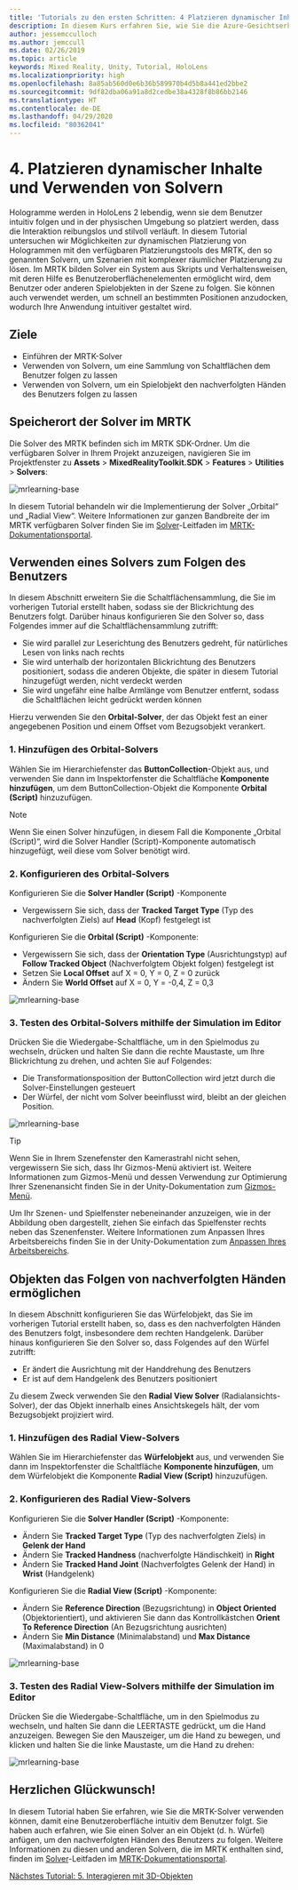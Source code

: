 ```yaml
---
title: 'Tutorials zu den ersten Schritten: 4 Platzieren dynamischer Inhalte und Verwenden von Solvern'
description: In diesem Kurs erfahren Sie, wie Sie die Azure-Gesichtserkennung in einer Mixed Reality-Anwendung implementieren.
author: jessemcculloch
ms.author: jemccull
ms.date: 02/26/2019
ms.topic: article
keywords: Mixed Reality, Unity, Tutorial, HoloLens
ms.localizationpriority: high
ms.openlocfilehash: 8a85ab560d0e6b36b589970b4d5b8a441ed2bbe2
ms.sourcegitcommit: 9df82dba06a91a8d2cedbe38a4328f8b86bb2146
ms.translationtype: HT
ms.contentlocale: de-DE
ms.lasthandoff: 04/29/2020
ms.locfileid: "80362041"
---
```

# <a name="4-placing-dynamic-content-and-using-solvers"></a>4. Platzieren dynamischer Inhalte und Verwenden von Solvern
<!-- Consider renaming to 'Placing dynamic content using Solvers' -->

Hologramme werden in HoloLens 2 lebendig, wenn sie dem Benutzer intuitiv folgen und in der physischen Umgebung so platziert werden, dass die Interaktion reibungslos und stilvoll verläuft. In diesem Tutorial untersuchen wir Möglichkeiten zur dynamischen Platzierung von Hologrammen mit den verfügbaren Platzierungstools des MRTK, den so genannten Solvern, um Szenarien mit komplexer räumlicher Platzierung zu lösen. Im MRTK bilden Solver ein System aus Skripts und Verhaltensweisen, mit deren Hilfe es Benutzeroberflächenelementen ermöglicht wird, dem Benutzer oder anderen Spielobjekten in der Szene zu folgen. Sie können auch verwendet werden, um schnell an bestimmten Positionen anzudocken, wodurch Ihre Anwendung intuitiver gestaltet wird.

## <a name="objectives"></a>Ziele

* Einführen der MRTK-Solver
* Verwenden von Solvern, um eine Sammlung von Schaltflächen dem Benutzer folgen zu lassen
* Verwenden von Solvern, um ein Spielobjekt den nachverfolgten Händen des Benutzers folgen zu lassen

## <a name="location-of-solvers-in-the-mrtk"></a>Speicherort der Solver im MRTK

 Die Solver des MRTK befinden sich im MRTK SDK-Ordner. Um die verfügbaren Solver in Ihrem Projekt anzuzeigen, navigieren Sie im Projektfenster zu **Assets** > **MixedRealityToolkit.SDK** > **Features** > **Utilities** > **Solvers**:

![mrlearning-base](images/mrlearning-base/tutorial3-section1-step1-1.png)

In diesem Tutorial behandeln wir die Implementierung der Solver „Orbital“ und „Radial View“. Weitere Informationen zur ganzen Bandbreite der im MRTK verfügbaren Solver finden Sie im [Solver](https://microsoft.github.io/MixedRealityToolkit-Unity/Documentation/README_Solver.html)-Leitfaden im [MRTK-Dokumentationsportal](https://microsoft.github.io/MixedRealityToolkit-Unity/README.html).

## <a name="use-a-solver-to-follow-the-user"></a>Verwenden eines Solvers zum Folgen des Benutzers
<!-- Consider renaming to 'Use a Solver to have an object follow the user' -->

In diesem Abschnitt erweitern Sie die Schaltflächensammlung, die Sie im vorherigen Tutorial erstellt haben, sodass sie der Blickrichtung des Benutzers folgt. Darüber hinaus konfigurieren Sie den Solver so, dass Folgendes immer auf die Schaltflächensammlung zutrifft:

* Sie wird parallel zur Leserichtung des Benutzers gedreht, für natürliches Lesen von links nach rechts
* Sie wird unterhalb der horizontalen Blickrichtung des Benutzers positioniert, sodass die anderen Objekte, die später in diesem Tutorial hinzugefügt werden, nicht verdeckt werden
* Sie wird ungefähr eine halbe Armlänge vom Benutzer entfernt, sodass die Schaltflächen leicht gedrückt werden können

Hierzu verwenden Sie den **Orbital-Solver**, der das Objekt fest an einer angegebenen Position und einem Offset vom Bezugsobjekt verankert.

### <a name="1-add-the-orbital-solver"></a>1. Hinzufügen des Orbital-Solvers

Wählen Sie im Hierarchiefenster das **ButtonCollection**-Objekt aus, und verwenden Sie dann im Inspektorfenster die Schaltfläche **Komponente hinzufügen**, um dem ButtonCollection-Objekt die Komponente **Orbital (Script)** hinzuzufügen.

> [!NOTE]
> Wenn Sie einen Solver hinzufügen, in diesem Fall die Komponente „Orbital (Script)“, wird die Solver Handler (Script)-Komponente automatisch hinzugefügt, weil diese vom Solver benötigt wird.

### <a name="2-configure-the-orbital-solver"></a>2. Konfigurieren des Orbital-Solvers

Konfigurieren Sie die **Solver Handler (Script)** -Komponente

* Vergewissern Sie sich, dass der **Tracked Target Type** (Typ des nachverfolgten Ziels) auf **Head** (Kopf) festgelegt ist

Konfigurieren Sie die **Orbital (Script)** -Komponente:

* Vergewissern Sie sich, dass der **Orientation Type** (Ausrichtungstyp) auf **Follow Tracked Object** (Nachverfolgtem Objekt folgen) festgelegt ist
* Setzen Sie **Local Offset** auf X = 0, Y = 0, Z = 0 zurück
* Ändern Sie **World Offset** auf X = 0, Y = -0,4, Z = 0,3

![mrlearning-base](images/mrlearning-base/tutorial3-section2-step2-1.png)

### <a name="3-test-the-orbital-solver-using-the-in-editor-simulation"></a>3. Testen des Orbital-Solvers mithilfe der Simulation im Editor

Drücken Sie die Wiedergabe-Schaltfläche, um in den Spielmodus zu wechseln, drücken und halten Sie dann die rechte Maustaste, um Ihre Blickrichtung zu drehen, und achten Sie auf Folgendes:

* Die Transformationsposition der ButtonCollection wird jetzt durch die Solver-Einstellungen gesteuert
* Der Würfel, der nicht vom Solver beeinflusst wird, bleibt an der gleichen Position.

![mrlearning-base](images/mrlearning-base/tutorial3-section2-step3-1.png)

> [!TIP]
> Wenn Sie in Ihrem Szenefenster den Kamerastrahl nicht sehen, vergewissern Sie sich, dass Ihr Gizmos-Menü aktiviert ist. Weitere Informationen zum Gizmos-Menü und dessen Verwendung zur Optimierung Ihrer Szenenansicht finden Sie in der Unity-Dokumentation zum <a href="https://docs.unity3d.com/Manual/GizmosMenu.html" target="_blank">Gizmos-Menü</a>.
>
> Um Ihr Szenen- und Spielfenster nebeneinander anzuzeigen, wie in der Abbildung oben dargestellt, ziehen Sie einfach das Spielfenster rechts neben das Szenenfenster. Weitere Informationen zum Anpassen Ihres Arbeitsbereichs finden Sie in der Unity-Dokumentation zum <a href="https://docs.unity3d.com/Manual/CustomizingYourWorkspace.html" target="_blank">Anpassen Ihres Arbeitsbereichs</a>.

## <a name="enabling-objects-to-follow-tracked-hands"></a>Objekten das Folgen von nachverfolgten Händen ermöglichen

In diesem Abschnitt konfigurieren Sie das Würfelobjekt, das Sie im vorherigen Tutorial erstellt haben, so, dass es den nachverfolgten Händen des Benutzers folgt, insbesondere dem rechten Handgelenk. Darüber hinaus konfigurieren Sie den Solver so, dass Folgendes auf den Würfel zutrifft:

* Er ändert die Ausrichtung mit der Handdrehung des Benutzers
* Er ist auf dem Handgelenk des Benutzers positioniert

Zu diesem Zweck verwenden Sie den **Radial View Solver** (Radialansichts-Solver), der das Objekt innerhalb eines Ansichtskegels hält, der vom Bezugsobjekt projiziert wird.

### <a name="1-add-the-radial-view-solver"></a>1. Hinzufügen des Radial View-Solvers

Wählen Sie im Hierarchiefenster das **Würfelobjekt** aus, und verwenden Sie dann im Inspektorfenster die Schaltfläche **Komponente hinzufügen**, um dem Würfelobjekt die Komponente **Radial View (Script)** hinzuzufügen.

### <a name="2-configure-the-radial-view-solver"></a>2. Konfigurieren des Radial View-Solvers

Konfigurieren Sie die **Solver Handler (Script)** -Komponente:

* Ändern Sie **Tracked Target Type** (Typ des nachverfolgten Ziels) in **Gelenk der Hand**
* Ändern Sie **Tracked Handness** (nachverfolgte Händischkeit) in **Right**
* Ändern Sie **Tracked Hand Joint** (Nachverfolgtes Gelenk der Hand) in **Wrist** (Handgelenk)

Konfigurieren Sie die **Radial View (Script)** -Komponente:

* Ändern Sie **Reference Direction** (Bezugsrichtung) in **Object Oriented** (Objektorientiert), und aktivieren Sie dann das Kontrollkästchen **Orient To Reference Direction** (An Bezugsrichtung ausrichten)
* Ändern Sie **Min Distance** (Minimalabstand) und **Max Distance** (Maximalabstand) in 0

![mrlearning-base](images/mrlearning-base/tutorial3-section3-step2-1.png)

### <a name="3-test-the-radial-view-solver-using-the-in-editor-simulation"></a>3. Testen des Radial View-Solvers mithilfe der Simulation im Editor

Drücken Sie die Wiedergabe-Schaltfläche, um in den Spielmodus zu wechseln, und halten Sie dann die LEERTASTE gedrückt, um die Hand anzuzeigen. Bewegen Sie den Mauszeiger, um die Hand zu bewegen, und klicken und halten Sie die linke Maustaste, um die Hand zu drehen:

![mrlearning-base](images/mrlearning-base/tutorial3-section3-step3-1.png)

## <a name="congratulations"></a>Herzlichen Glückwunsch!

In diesem Tutorial haben Sie erfahren, wie Sie die MRTK-Solver verwenden können, damit eine Benutzeroberfläche intuitiv dem Benutzer folgt. Sie haben auch erfahren, wie Sie einen Solver an ein Objekt (d. h. Würfel) anfügen, um den nachverfolgten Händen des Benutzers zu folgen. Weitere Informationen zu diesen und anderen Solvern, die im MRTK enthalten sind, finden im [Solver](https://microsoft.github.io/MixedRealityToolkit-Unity/Documentation/README_Solver.html)-Leitfaden im [MRTK-Dokumentationsportal](https://microsoft.github.io/MixedRealityToolkit-Unity/README.html).

[Nächstes Tutorial: 5. Interagieren mit 3D-Objekten](mrlearning-base-ch4.md)
